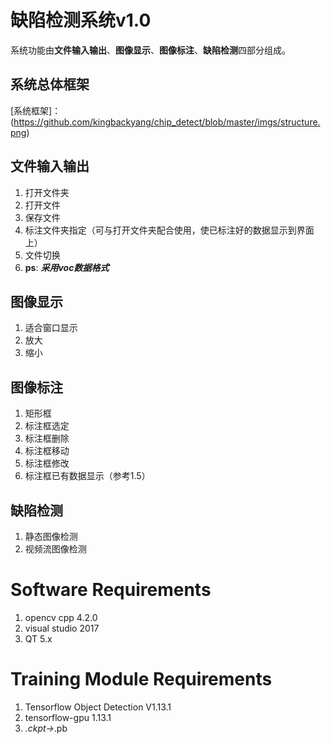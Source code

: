 # 缺陷检测系统v1.0

系统功能由**文件输入输出**、**图像显示**、**图像标注**、**缺陷检测**四部分组成。
## 系统总体框架
[系统框架]：(https://github.com/kingbackyang/chip_detect/blob/master/imgs/structure.png)
## 文件输入输出
1. 打开文件夹
2. 打开文件
3. 保存文件
4. 标注文件夹指定（可与打开文件夹配合使用，使已标注好的数据显示到界面上）
5. 文件切换
6. **ps**: ***采用voc数据格式*** 
## 图像显示
1. 适合窗口显示
2. 放大
3. 缩小
## 图像标注
1. 矩形框
2. 标注框选定
3. 标注框删除
4. 标注框移动
5. 标注框修改
6. 标注框已有数据显示（参考1.5）
## 缺陷检测
1. 静态图像检测
2. 视频流图像检测

# Software Requirements
1. opencv cpp 4.2.0
2. visual studio 2017
3. QT 5.x
# Training Module Requirements
1. Tensorflow Object Detection V1.13.1
2. tensorflow-gpu 1.13.1
3. *.ckpt->*.pb


